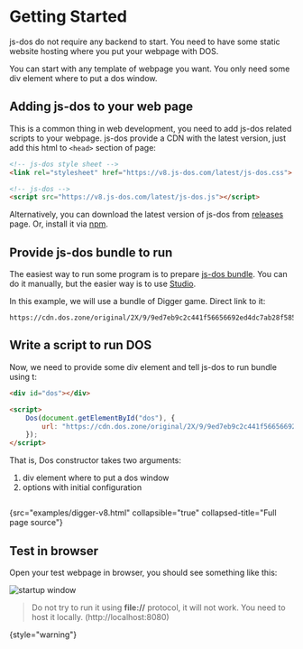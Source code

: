 # Getting Started

js-dos do not require any backend to start. You need to have some static website hosting where you put
your webpage with DOS.

You can start with any template of webpage you want. You only need some div element where to put 
a dos window.

## Adding js-dos to your web page

This is a common thing in web development, you need to add js-dos related scripts to your webpage.
js-dos provide a CDN with the latest version, just add this html to `<head>` section of page:

```html
<!-- js-dos style sheet -->
<link rel="stylesheet" href="https://v8.js-dos.com/latest/js-dos.css">

<!-- js-dos -->
<script src="https://v8.js-dos.com/latest/js-dos.js"></script>
```

Alternatively, you can download the latest version of js-dos from [releases](https://github.com/caiiiycuk/js-dos/releases/) page.
Or, install it via [npm](https://www.npmjs.com/package/js-dos).

## Provide js-dos bundle to run

The easiest way to run some program is to prepare [js-dos bundle](jsdos-bundle.md). You can do it 
manually, but the easier way is to use [Studio](doszone.md).

In this example, we will use a bundle of Digger game.
Direct link to it: 
```
https://cdn.dos.zone/original/2X/9/9ed7eb9c2c441f56656692ed4dc7ab28f58503ce.jsdos
```

## Write a script to run DOS

Now, we need to provide some div element and tell js-dos to run bundle using t:

```html
<div id="dos"></div>

<script>
    Dos(document.getElementById("dos"), {
        url: "https://cdn.dos.zone/original/2X/9/9ed7eb9c2c441f56656692ed4dc7ab28f58503ce.jsdos",
    });
</script>
```

That is, Dos constructor takes two arguments:

1. div element where to put a dos window
2. options with initial configuration


```Typescript
```
{src="examples/digger-v8.html" collapsible="true" collapsed-title="Full page source"}

## Test in browser

Open your test webpage in browser, you should see something like this:

![startup window](preview.jpg)

> Do not try to run it using **file://** protocol, it will not work.
> You need to host it locally. (http://localhost:8080)
> 
{style="warning"}